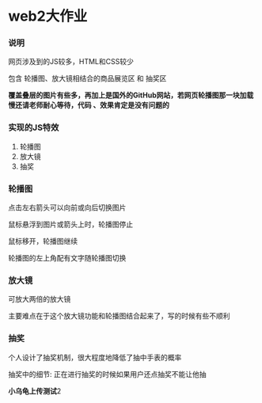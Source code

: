 # web2大作业

### 说明

网页涉及到的JS较多，HTML和CSS较少

包含 轮播图、放大镜相结合的商品展览区 和 抽奖区

**覆盖叠层的图片有些多，再加上是国外的GitHub网站，若网页轮播图那一块加载慢还请老师耐心等待，代码 、效果肯定是没有问题的**

### 实现的JS特效

1. 轮播图
2. 放大镜
3. 抽奖

### 轮播图

点击左右箭头可以向前或向后切换图片

鼠标悬浮到图片或箭头上时，轮播图停止

鼠标移开，轮播图继续

轮播图的左上角配有文字随轮播图切换

### 放大镜

可放大两倍的放大镜

主要难点在于这个放大镜功能和轮播图结合起来了，写的时候有些不顺利

### 抽奖

个人设计了抽奖机制，很大程度地降低了抽中手表的概率

抽奖中的细节: 正在进行抽奖的时候如果用户还点抽奖不能让他抽



  **小乌龟上传测试**2

